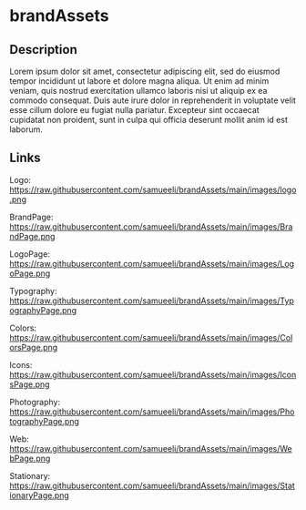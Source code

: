 # brandAssets

## Description

Lorem ipsum dolor sit amet, consectetur adipiscing elit, sed do eiusmod tempor incididunt ut labore et dolore magna aliqua. Ut enim ad minim veniam, quis nostrud exercitation ullamco laboris nisi ut aliquip ex ea commodo consequat. Duis aute irure dolor in reprehenderit in voluptate velit esse cillum dolore eu fugiat nulla pariatur. Excepteur sint occaecat cupidatat non proident, sunt in culpa qui officia deserunt mollit anim id est laborum.

## Links

Logo: https://raw.githubusercontent.com/samueeli/brandAssets/main/images/logo.png

BrandPage: https://raw.githubusercontent.com/samueeli/brandAssets/main/images/BrandPage.png

LogoPage: https://raw.githubusercontent.com/samueeli/brandAssets/main/images/LogoPage.png

Typography: https://raw.githubusercontent.com/samueeli/brandAssets/main/images/TypographyPage.png

Colors: https://raw.githubusercontent.com/samueeli/brandAssets/main/images/ColorsPage.png

Icons: https://raw.githubusercontent.com/samueeli/brandAssets/main/images/IconsPage.png

Photography: https://raw.githubusercontent.com/samueeli/brandAssets/main/images/PhotographyPage.png

Web: https://raw.githubusercontent.com/samueeli/brandAssets/main/images/WebPage.png

Stationary: https://raw.githubusercontent.com/samueeli/brandAssets/main/images/StationaryPage.png
